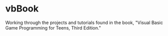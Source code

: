 # vbBook
Working through the projects and tutorials found in the book, "Visual Basic Game Programming for Teens, Third Edition." 
